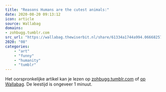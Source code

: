 ```yaml
---
title: "Reasons Humans are the cutest animals:"
date: 2020-08-20 09:13:12
icon: article
source: Wallabag
domains:
- zohbugg.tumblr.com
src_url: "https://wallabag.thewiserbit.nl/share/61334a1744a994.06668257"
2020: "08"
categories:
    - "art"
    - "funny"
    - "humanity"
    - "tumblr"
---
```

Het oorspronkelijke artikel kan je lezen op [zohbugg.tumblr.com](https://zohbugg.tumblr.com/post/145779017340/reasons-humans-are-the-cutest-animals) of [op Wallabag](https://wallabag.thewiserbit.nl/share/61334a1744a994.06668257). De leestijd is ongeveer 1 minuut.